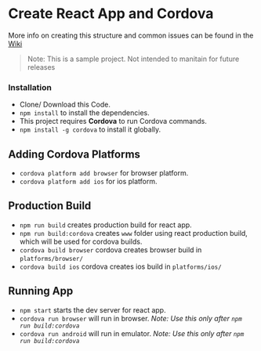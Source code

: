 # Create React App and Cordova

More info on creating this structure and common issues can be found in the [Wiki](https://github.com/sriramrudraraju/create-react-app-and-cordova/wiki/Creating-Structure-for-Create-react-app-and-Cordova)

>Note: This is a sample project. Not intended to manitain for future releases

### Installation
* Clone/ Download this Code.
* `npm install` to install the dependencies.
* This project requires **Cordova** to run Cordova commands.
* `npm install -g cordova` to install it globally.

## Adding Cordova Platforms
* `cordova platform add browser` for browser platform.
* `cordova platform add ios` for ios platform.

## Production Build
* `npm run build` creates production build for react app.
* `npm run build:cordova` creates `www` folder using react production build, which will be used for cordova builds.
* `cordova build browser` cordova creates browser build in `platforms/browser/`
* `cordova build ios` cordova creates ios build in `platforms/ios/`


## Running App
* `npm start` starts the dev server for react app.
* `cordova run browser` will run in browser. *Note: Use this only after `npm run build:cordova`*
* `cordova run android` will run in emulator. *Note: Use this only after `npm run build:cordova`*


